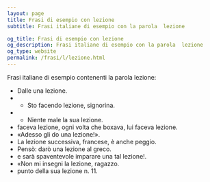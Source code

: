 ```yaml
---
layout: page
title: Frasi di esempio con lezione 
subtitle: Frasi italiane di esempio con la parola  lezione

og_title: Frasi di esempio con lezione 
og_description: Frasi italiane di esempio con la parola  lezione
og_type: website
permalink: /frasi/l/lezione.html
---
```


Frasi italiane di esempio contenenti la parola lezione:


- Dalle una lezione.
- - Sto facendo lezione, signorina.
- - Niente male la sua lezione.
- faceva lezione, ogni volta che boxava, lui faceva lezione.
- «Adesso gli do una lezione!».
- La lezione successiva, francese, è anche peggio.
- Pensò: darò una lezione al greco.
- e sarà spaventevole imparare una tal lezione!.
- «Non mi insegni la lezione, ragazzo.
- punto della sua lezione n. 11.
